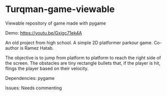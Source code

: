 # Turqman-game-viewable
Viewable repository of game made with pygame

Demo: https://youtu.be/Gxjgc71ek4A

An old project from high school. A simple 2D platformer parkour game.
Co-author is Ramez Hatab. 

The objective is to jump from platform to platform to reach the right side of the screen. The obstacles are tiny rectangle bullets that, if the player is hit, 
flings the player based on their velocity.

Dependencies:
pygame

Issues:
Needs commenting
